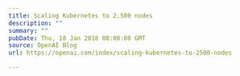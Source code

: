 ```yaml
---
title: Scaling Kubernetes to 2,500 nodes
description: ""
summary: ""
pubDate: Thu, 18 Jan 2018 08:00:00 GMT
source: OpenAI Blog
url: https://openai.com/index/scaling-kubernetes-to-2500-nodes

---
```


